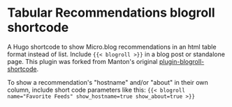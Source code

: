 # Tabular Recommendations blogroll shortcode

A Hugo shortcode to show Micro.blog recommendations in an html table format instead of list. Include `{{< blogroll >}}` in a blog post or standalone page. This plugin was forked from Manton's original [plugin-blogroll-shortcode](https://github.com/microdotblog/plugin-blogroll-shortcode/).

To show a recommendation's "hostname" and/or "about" in their own column, include short code parameters like this: `{{< blogroll name="Favorite Feeds" show_hostname=true show_about=true >}}`
